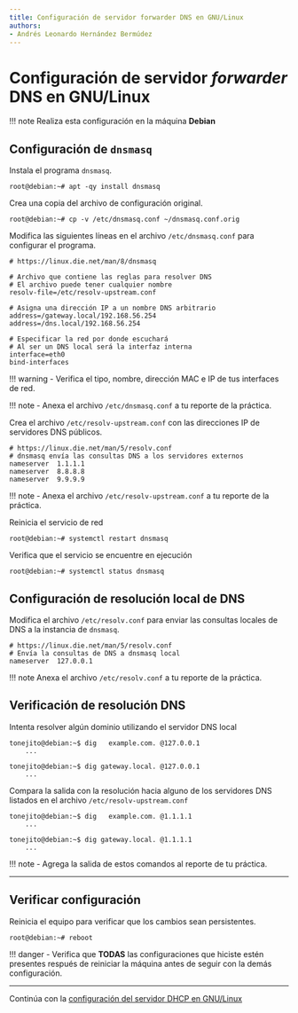 ```yaml
---
title: Configuración de servidor forwarder DNS en GNU/Linux
authors:
- Andrés Leonardo Hernández Bermúdez
---
```


# Configuración de servidor _forwarder_ DNS en GNU/Linux

!!! note
    Realiza esta configuración en la máquina **Debian**

## Configuración de `dnsmasq`

Instala el programa `dnsmasq`.

```
root@debian:~# apt -qy install dnsmasq
```

Crea una copia del archivo de configuración original.

```
root@debian:~# cp -v /etc/dnsmasq.conf ~/dnsmasq.conf.orig
```

Modifica las siguientes líneas en el archivo `/etc/dnsmasq.conf` para configurar el programa.

```
# https://linux.die.net/man/8/dnsmasq

# Archivo que contiene las reglas para resolver DNS
# El archivo puede tener cualquier nombre
resolv-file=/etc/resolv-upstream.conf

# Asigna una dirección IP a un nombre DNS arbitrario
address=/gateway.local/192.168.56.254
address=/dns.local/192.168.56.254

# Especificar la red por donde escuchará
# Al ser un DNS local será la interfaz interna
interface=eth0
bind-interfaces
```

!!! warning
    - Verifica el tipo, nombre, dirección MAC e IP de tus interfaces de red.

!!! note
    - Anexa el archivo `/etc/dnsmasq.conf` a tu reporte de la práctica.

Crea el archivo `/etc/resolv-upstream.conf` con las direcciones IP de servidores DNS públicos.

```
# https://linux.die.net/man/5/resolv.conf
# dnsmasq envía las consultas DNS a los servidores externos
nameserver	1.1.1.1
nameserver	8.8.8.8
nameserver	9.9.9.9
```

!!! note
    - Anexa el archivo `/etc/resolv-upstream.conf` a tu reporte de la práctica.

Reinicia el servicio de red

```
root@debian:~# systemctl restart dnsmasq
```

Verifica que el servicio se encuentre en ejecución

```
root@debian:~# systemctl status dnsmasq
```

## Configuración de resolución local de DNS

Modifica el archivo `/etc/resolv.conf` para enviar las consultas locales de DNS a la instancia de `dnsmasq`.

```
# https://linux.die.net/man/5/resolv.conf
# Envía la consultas de DNS a dnsmasq local
nameserver  127.0.0.1
```

!!! note
    Anexa el archivo `/etc/resolv.conf` a tu reporte de la práctica.

## Verificación de resolución DNS

Intenta resolver algún dominio utilizando el servidor DNS local

```
tonejito@debian:~$ dig   example.com. @127.0.0.1
	...

tonejito@debian:~$ dig gateway.local. @127.0.0.1
	...
```

Compara la salida con la resolución hacia alguno de los servidores DNS listados en el archivo `/etc/resolv-upstream.conf`

```
tonejito@debian:~$ dig   example.com. @1.1.1.1
	...

tonejito@debian:~$ dig gateway.local. @1.1.1.1
	...
```

!!! note
    - Agrega la salida de estos comandos al reporte de tu práctica.

--------------------------------------------------------------------------------

## Verificar configuración

Reinicia el equipo para verificar que los cambios sean persistentes.

```
root@debian:~# reboot
```

!!! danger
    - Verifica que **TODAS** las configuraciones que hiciste estén presentes respués de reiniciar la máquina antes de seguir con la demás configuración.

--------------------------------------------------------------------------------

Continúa con la [configuración del servidor DHCP en GNU/Linux][config-dhcp-linux]

[config-dhcp-linux]: configuracion-dhcp-linux.md
